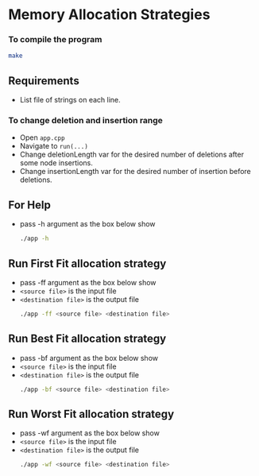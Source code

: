 # Memory Allocation Strategies
### To compile the program
```bash
make
```
## Requirements
- List file of strings on each line.

### To change deletion and insertion range
- Open `app.cpp` 
- Navigate to `run(...)`
- Change deletionLength var for the desired number of deletions after some node insertions.
- Change insertionLength var for the desired number of insertion  before deletions.

## For Help 
- pass -h argument as the box below show
    ```bash
    ./app -h
    ```

## Run First Fit allocation strategy
- pass -ff argument as the box below show
- `<source file>` is the input file
- `<destination file>` is the output file
    ```bash
    ./app -ff <source file> <destination file>
    ```

## Run Best Fit allocation strategy
- pass -bf argument as the box below show
- `<source file>` is the input file
- `<destination file>` is the output file
    ```bash
    ./app -bf <source file> <destination file>
    ```

## Run Worst Fit allocation strategy
- pass -wf argument as the box below show
- `<source file>` is the input file
- `<destination file>` is the output file
    ```bash
    ./app -wf <source file> <destination file>
    ```